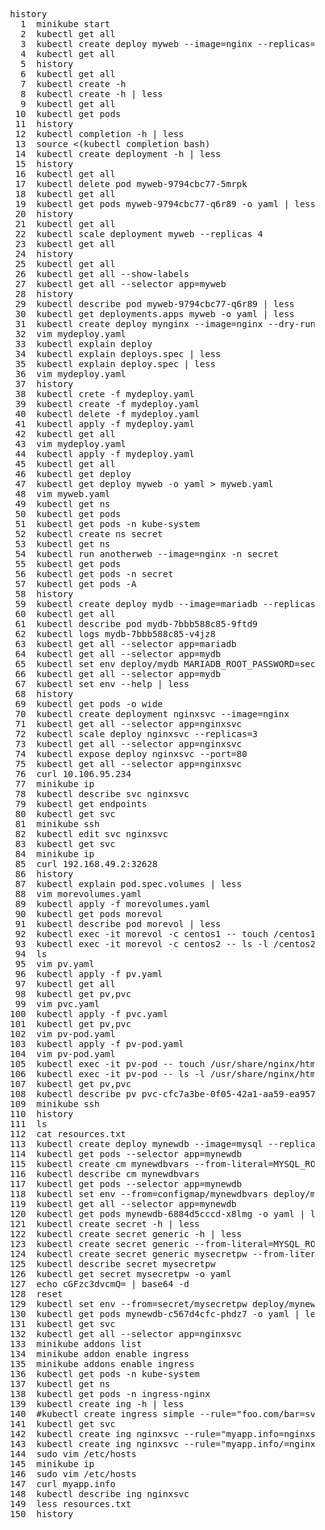 <pre>
  history
    1  minikube start
    2  kubectl get all
    3  kubectl create deploy myweb --image=nginx --replicas=3
    4  kubectl get all
    5  history
    6  kubectl get all
    7  kubectl create -h
    8  kubectl create -h | less
    9  kubectl get all
   10  kubectl get pods
   11  history
   12  kubectl completion -h | less
   13  source <(kubectl completion bash)
   14  kubectl create deployment -h | less
   15  history
   16  kubectl get all
   17  kubectl delete pod myweb-9794cbc77-5mrpk 
   18  kubectl get all
   19  kubectl get pods myweb-9794cbc77-q6r89 -o yaml | less
   20  history
   21  kubectl get all
   22  kubectl scale deployment myweb --replicas 4
   23  kubectl get all
   24  history
   25  kubectl get all
   26  kubectl get all --show-labels
   27  kubectl get all --selector app=myweb
   28  history
   29  kubectl describe pod myweb-9794cbc77-q6r89 | less
   30  kubectl get deployments.apps myweb -o yaml | less
   31  kubectl create deploy mynginx --image=nginx --dry-run=client -o yaml > mydeploy.yaml
   32  vim mydeploy.yaml 
   33  kubectl explain deploy
   34  kubectl explain deploys.spec | less
   35  kubectl explain deploy.spec | less
   36  vim mydeploy.yaml 
   37  history
   38  kubectl crete -f mydeploy.yaml 
   39  kubectl create -f mydeploy.yaml 
   40  kubectl delete -f mydeploy.yaml 
   41  kubectl apply -f mydeploy.yaml 
   42  kubectl get all
   43  vim mydeploy.yaml 
   44  kubectl apply -f mydeploy.yaml 
   45  kubectl get all
   46  kubectl get deploy
   47  kubectl get deploy myweb -o yaml > myweb.yaml
   48  vim myweb.yaml 
   49  kubectl get ns
   50  kubectl get pods
   51  kubectl get pods -n kube-system
   52  kubectl create ns secret
   53  kubectl get ns
   54  kubectl run anotherweb --image=nginx -n secret
   55  kubectl get pods
   56  kubectl get pods -n secret
   57  kubectl get pods -A
   58  history
   59  kubectl create deploy mydb --image=mariadb --replicas=3
   60  kubectl get all
   61  kubectl describe pod mydb-7bbb588c85-9ftd9 
   62  kubectl logs mydb-7bbb588c85-v4jz8 
   63  kubectl get all --selector app=mariadb
   64  kubectl get all --selector app=mydb
   65  kubectl set env deploy/mydb MARIADB_ROOT_PASSWORD=secret
   66  kubectl get all --selector app=mydb
   67  kubectl set env --help | less
   68  history
   69  kubectl get pods -o wide
   70  kubectl create deployment nginxsvc --image=nginx
   71  kubectl get all --selector app=nginxsvc
   72  kubectl scale deploy nginxsvc --replicas=3
   73  kubectl get all --selector app=nginxsvc
   74  kubectl expose deploy nginxsvc --port=80
   75  kubectl get all --selector app=nginxsvc
   76  curl 10.106.95.234
   77  minikube ip
   78  kubectl describe svc nginxsvc 
   79  kubectl get endpoints
   80  kubectl get svc
   81  minikube ssh
   82  kubectl edit svc nginxsvc 
   83  kubectl get svc
   84  minikube ip
   85  curl 192.168.49.2:32628
   86  history
   87  kubectl explain pod.spec.volumes | less
   88  vim morevolumes.yaml 
   89  kubectl apply -f morevolumes.yaml 
   90  kubectl get pods morevol 
   91  kubectl describe pod morevol | less
   92  kubectl exec -it morevol -c centos1 -- touch /centos1/test
   93  kubectl exec -it morevol -c centos2 -- ls -l /centos2
   94  ls
   95  vim pv.yaml
   96  kubectl apply -f pv.yaml 
   97  kubectl get all
   98  kubectl get pv,pvc
   99  vim pvc.yaml 
  100  kubectl apply -f pvc.yaml 
  101  kubectl get pv,pvc
  102  vim pv-pod.yaml 
  103  kubectl apply -f pv-pod.yaml 
  104  vim pv-pod.yaml 
  105  kubectl exec -it pv-pod -- touch /usr/share/nginx/html/myfile.no
  106  kubectl exec -it pv-pod -- ls -l /usr/share/nginx/html/
  107  kubectl get pv,pvc
  108  kubectl describe pv pvc-cfc7a3be-0f05-42a1-aa59-ea9576d4b818 
  109  minikube ssh
  110  history
  111  ls
  112  cat resources.txt 
  113  kubectl create deploy mynewdb --image=mysql --replicas=3
  114  kubectl get pods --selector app=mynewdb
  115  kubectl create cm mynewdbvars --from-literal=MYSQL_ROOT_PASSWORD=password
  116  kubectl describe cm mynewdbvars 
  117  kubectl get pods --selector app=mynewdb
  118  kubectl set env --from=configmap/mynewdbvars deploy/mynewdb
  119  kubectl get all --selector app=mynewdb
  120  kubectl get pods mynewdb-6884d5cccd-x8lmg -o yaml | less
  121  kubectl create secret -h | less
  122  kubectl create secret generic -h | less
  123  kubectl create secret generic --from-literal=MYSQL_ROOT_PASSWORD=password
  124  kubectl create secret generic mysecretpw --from-literal=MYSQL_ROOT_PASSWORD=password
  125  kubectl describe secret mysecretpw 
  126  kubectl get secret mysecretpw -o yaml
  127  echo cGFzc3dvcmQ= | base64 -d
  128  reset
  129  kubectl set env --from=secret/mysecretpw deploy/mynewdb
  130  kubectl get pods mynewdb-c567d4cfc-phdz7 -o yaml | less
  131  kubectl get svc
  132  kubectl get all --selector app=nginxsvc
  133  minikube addons list
  134  minikube addon enable ingress
  135  minikube addons enable ingress
  136  kubectl get pods -n kube-system 
  137  kubectl get ns
  138  kubectl get pods -n ingress-nginx 
  139  kubectl create ing -h | less
  140  #kubectl create ingress simple --rule="foo.com/bar=svc1:8080,tls=my-cert"
  141  kubectl get svc
  142  kubectl create ing nginxsvc --rule="myapp.info=nginxsvc:80"
  143  kubectl create ing nginxsvc --rule="myapp.info/=nginxsvc:80"
  144  sudo vim /etc/hosts
  145  minikube ip
  146  sudo vim /etc/hosts
  147  curl myapp.info
  148  kubectl describe ing nginxsvc 
  149  less resources.txt 
  150  history
</pre>
